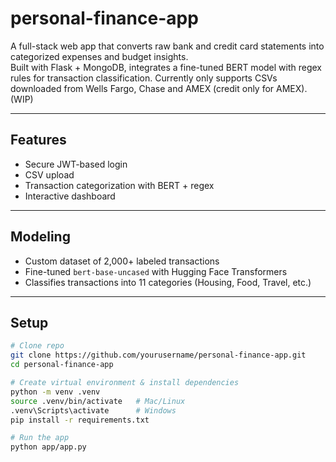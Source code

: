 # personal-finance-app

A full-stack web app that converts raw bank and credit card statements into categorized expenses and budget insights.  
Built with Flask + MongoDB, integrates a fine-tuned BERT model with regex rules for transaction classification.
Currently only supports CSVs downloaded from Wells Fargo, Chase and AMEX (credit only for AMEX). (WIP)

---

## Features
- Secure JWT-based login  
- CSV upload 
- Transaction categorization with BERT + regex  
- Interactive dashboard 

---

## Modeling
- Custom dataset of 2,000+ labeled transactions  
- Fine-tuned `bert-base-uncased` with Hugging Face Transformers  
- Classifies transactions into 11 categories (Housing, Food, Travel, etc.)  

---

## Setup

```bash
# Clone repo
git clone https://github.com/yourusername/personal-finance-app.git
cd personal-finance-app

# Create virtual environment & install dependencies
python -m venv .venv
source .venv/bin/activate   # Mac/Linux
.venv\Scripts\activate      # Windows
pip install -r requirements.txt

# Run the app
python app/app.py

